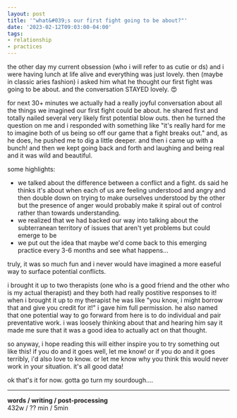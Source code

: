 ```yaml
---
layout: post
title: '"what&#039;s our first fight going to be about?"'
date: '2023-02-12T09:03:00-04:00'
tags:
- relationship
- practices
--- 
```



the other day my current obsession (who i will refer to as cutie or ds) and i were having lunch at life alive and everything was just lovely. then (maybe in classic aries fashion) i asked him what he thought our first fight was going to be about. and the conversation STAYED lovely. 😍

for next 30+ minutes we actually had a really joyful conversation about all the things we imagined our first fight could be about. he shared first and totally nailed several very likely first potential blow outs. then he turned the question on me and i responded with something like "it's really hard for me to imagine both of us being so off our game that a fight breaks out." and, as he does, he pushed me to dig a little deeper. and then i came up with a bunch! and then we kept going back and forth and laughing and being real and it was wild and beautiful. 

some highlights:

- we talked about the difference between a conflict and a fight. ds said he thinks it's about when each of us are feeling understood and angry and then double down on trying to make ourselves understood by the other but the presence of anger would probably make it spiral out of control rather than towards understanding. 
- we realized that we had backed our way into talking about the subterranean territory of issues that aren't yet problems but could emerge to be  
- we put out the idea that maybe we'd come back to this emerging practice every 3-6 months and see what happens...

truly, it was so much fun and i never would have imagined a more easeful way to surface potential conflicts. 

i brought it up to two therapists (one who is a good friend and the other who is my actual therapist) and they both had really postitive responses to it! when i brought it up to my therapist he was like "you know, i might borrow that and give you credit for it!" i gave him full permission. he also named that one potential way to go forward from here is to do individual and pair preventative work. i was loosely thinking about that and hearing him say it made me sure that it was a good idea to actually act on that thought. 

so anyway, i hope reading this will either inspire you to try something out like this! if you do and it goes well, let me know! or if you do and it goes terribly, i'd also love to know. or let me know why you think this would never work in your situation. it's all good data! 

ok that's it for now. gotta go turn my sourdough....

---


<!-- hyperlink bank -->


<!-- &#042; = asterisk -->
<!-- &#039; = single quote '-->

**words / writing / post-processing**  
432w / ?? min / 5min